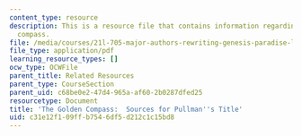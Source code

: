 ```yaml
---
content_type: resource
description: This is a resource file that contains information regarding the golden
  compass.
file: /media/courses/21l-705-major-authors-rewriting-genesis-paradise-lost-and-twentieth-century-fantasy-spring-2009/c31e12f109ffb7546df5d212c1c15bd8_MIT21L_705S09_rr01.pdf
file_type: application/pdf
learning_resource_types: []
ocw_type: OCWFile
parent_title: Related Resources
parent_type: CourseSection
parent_uid: c68be0e2-47d4-965a-af60-2b0287dfed25
resourcetype: Document
title: 'The Golden Compass:  Sources for Pullman''s Title'
uid: c31e12f1-09ff-b754-6df5-d212c1c15bd8
---
```

